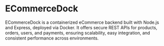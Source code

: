 # ECommerceDock
ECommerceDock is a containerized eCommerce backend built with Node.js and Express, deployed via Docker. It offers secure REST APIs for products, orders, users, and payments, ensuring scalability, easy integration, and consistent performance across environments.
